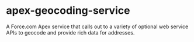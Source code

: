 apex-geocoding-service
======================

A Force.com Apex service that calls out to a variety of optional web service APIs to geocode and provide rich data for addresses.